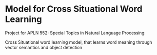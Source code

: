 # Model for Cross Situational Word Learning
Project for APLN 552: Special Topics in Natural Language Processing

Cross Situational word learning model, that learns word meaning through vector semantics and object detection
